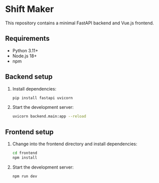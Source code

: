 # Shift Maker

This repository contains a minimal FastAPI backend and Vue.js frontend.

## Requirements
- Python 3.11+
- Node.js 18+
- npm

## Backend setup
1. Install dependencies:
   ```bash
   pip install fastapi uvicorn
   ```
2. Start the development server:
   ```bash
   uvicorn backend.main:app --reload
   ```

## Frontend setup
1. Change into the frontend directory and install dependencies:
   ```bash
   cd frontend
   npm install
   ```
2. Start the development server:
   ```bash
   npm run dev
   ```
